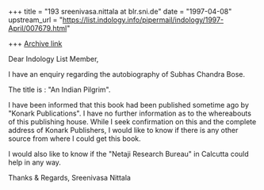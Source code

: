 +++
title = "193 sreenivasa.nittala at blr.sni.de"
date = "1997-04-08"
upstream_url = "https://list.indology.info/pipermail/indology/1997-April/007679.html"

+++
[Archive link](https://list.indology.info/pipermail/indology/1997-April/007679.html)


Dear Indology List Member,

I have an enquiry regarding the autobiography of Subhas Chandra Bose.

The title is : "An Indian Pilgrim".

I have been informed that this book had been published sometime ago by "Konark 
Publications". I have no further information as to the whereabouts of this
publishing house. While I seek confirmation on this and the complete address of
Konark Publishers, I would like to know if there is any other source from
where I could get this book.

I would also like to know if the "Netaji Research Bureau" in Calcutta could help
in any way.

Thanks & Regards,
Sreenivasa Nittala





